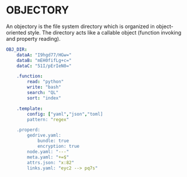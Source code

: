 # OBJECTORY

An objectory is the file system directory which is organized in object-oriented style.
The directory acts like a callable object (function invoking and property reading).

```yaml
OBJ_DIR:
    dataA: "I9hgd77/HGw="
    dataB: "mEH0fifLg+c="
    dataC: "51I/pErIeN0="

    .function:
        read: "python"
        write: "bash"
        search: "QL"
        sort: "index"

    .template:
        config: ["yaml","json","toml]
        pattern: "regex"

    .properd:
        gedrive.yaml:
            bundle: true
            encryption: true
        node.yaml: "---"
        meta.yaml: "+=$"
        attrs.json: "x:82"
        links.yaml: "eyc2 --> pq7s"
```
